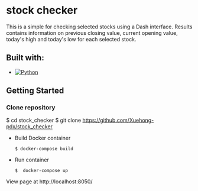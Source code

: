 # stock checker

  This is a simple for checking selected stocks using a Dash interface.  Results contains information on previous closing value, current opening value, today's high and today's low for each selected stock. 
  
## **Built with:**

* [![Python](https://img.shields.io/badge/python-3.10.6-blue.svg)](https://www.python.org/downloads/release/python-3106/)

## **Getting Started**

### **Clone repository**

  $ cd stock_checker
  $ git clone https://github.com/Xuehong-pdx/stock_checker

* Build Docker container

      $ docker-compose build

* Run container

      $  docker-compose up  

View page at http://localhost:8050/
